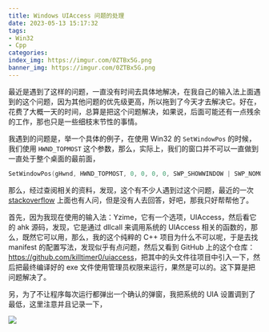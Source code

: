 ```yaml
---
title: Windows UIAccess 问题的处理
date: 2023-05-13 15:17:32
tags:
- Win32
- Cpp
categories:
index_img: https://imgur.com/0ZTBx5G.png
banner_img: https://imgur.com/0ZTBx5G.png
---
```


最近是遇到了这样的问题，一直没有时间去具体地解决，在我自己的输入法上面遇到的这个问题，因为其他问题的优先级更高，所以拖到了今天才去解决它。好在，花费了大概一天的时间，总算是把这个问题解决，如果说，后面可能还有一点残余的工作，那也只是一些细枝末节性的事情。

我遇到的问题是，举一个具体的例子，在使用 Win32 的 `SetWindowPos` 的时候，我们使用 `HWND_TOPMOST` 这个参数，那么，实际上，我们的窗口并不可以一直做到一直处于整个桌面的最前面，

```cpp
SetWindowPos(gHwnd, HWND_TOPMOST, 0, 0, 0, 0, SWP_SHOWWINDOW | SWP_NOMOVE | SWP_NOSIZE | SWP_NOZORDER | SWP_NOACTIVATE);
```

那么，经过查阅相关的资料，发现，这个有不少人遇到过这个问题，最近的一次 [stackoverflow](https://stackoverflow.com/questions/71767438/keep-window-on-top-of-taskbar-on-windows-11) 上面也有人问，但是没有人去回答，好吧，那我只好帮帮他了。

首先，因为我现在使用的输入法：Yzime，它有一个选项，UIAccess，然后看它的 ahk 源码，发现，它是通过 dllcall 来调用系统的 UIAccess 相关的函数的，那么，既然它可以用，那么，我的这个纯粹的 C++ 项目为什么不可以呢，于是去找 manifest 的配置写法，发现似乎有点问题，然后又看到 GitHub 上的这个仓库：<https://github.com/killtimer0/uiaccess>，把其中的头文件往项目中引入一下，然后把最终编译好的 exe 文件使用管理员权限来运行，果然是可以的。这下算是把问题解决了。

另，为了不让程序每次运行都弹出一个确认的弹窗，我把系统的 UIA 设置调到了最低，这里注意并且记录一下，

![](https://i.imgur.com/sQPTwBC.png)

